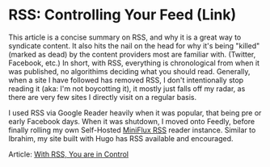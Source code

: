 # RSS: Controlling Your Feed (Link)


This article is a concise summary on RSS, and why it is a great way to syndicate content. It also hits the nail on the head for why it's being "killed" (marked as dead) by the content providers most are familiar with. (Twitter, Facebook, etc.) In short, with RSS, everything is chronological from when it was published, no algorithims deciding what you should read. Generally, when a site I have followed has removed RSS, I don't intentionally stop reading it (aka: I'm not boycotting it), it mostly just falls off my radar, as there are very few sites I directly visit on a regular basis. 

I used RSS via Google Reader heavily when it was popular, that being pre or early Facebook days. When it was shutdown, I moved onto Feedly, before finally rolling my own Self-Hosted [MiniFlux RSS](https://MiniFlux.app) reader instance. Similar to Ibrahim, my site built with Hugo has RSS available and encouraged. 

Article: [With RSS, You are in Control](https://idiallo.com/blog/rss-is-dead-please-subscribe?src=feed)

